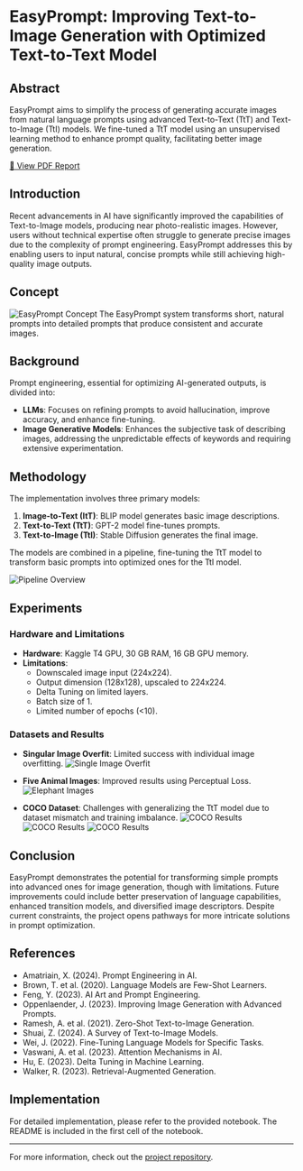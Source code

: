 # EasyPrompt: Improving Text-to-Image Generation with Optimized Text-to-Text Model

## Abstract
EasyPrompt aims to simplify the process of generating accurate images from natural language prompts using advanced Text-to-Text (TtT) and Text-to-Image (TtI) models. We fine-tuned a TtT model using an unsupervised learning method to enhance prompt quality, facilitating better image generation.

[📄 View PDF Report](https://drive.google.com/file/d/1bL6qJ74Cb519UyjAQtItfVDfUGuhOu54/view?usp=share_link)

## Introduction
Recent advancements in AI have significantly improved the capabilities of Text-to-Image models, producing near photo-realistic images. However, users without technical expertise often struggle to generate precise images due to the complexity of prompt engineering. EasyPrompt addresses this by enabling users to input natural, concise prompts while still achieving high-quality image outputs.

## Concept
![EasyPrompt Concept](concept.png)
The EasyPrompt system transforms short, natural prompts into detailed prompts that produce consistent and accurate images.

## Background
Prompt engineering, essential for optimizing AI-generated outputs, is divided into:
- **LLMs**: Focuses on refining prompts to avoid hallucination, improve accuracy, and enhance fine-tuning.
- **Image Generative Models**: Enhances the subjective task of describing images, addressing the unpredictable effects of keywords and requiring extensive experimentation.

## Methodology
The implementation involves three primary models:
1. **Image-to-Text (ItT)**: BLIP model generates basic image descriptions.
2. **Text-to-Text (TtT)**: GPT-2 model fine-tunes prompts.
3. **Text-to-Image (TtI)**: Stable Diffusion generates the final image.

The models are combined in a pipeline, fine-tuning the TtT model to transform basic prompts into optimized ones for the TtI model.

![Pipeline Overview](pipeline.png)

## Experiments

### Hardware and Limitations
- **Hardware**: Kaggle T4 GPU, 30 GB RAM, 16 GB GPU memory.
- **Limitations**:
  - Downscaled image input (224x224).
  - Output dimension (128x128), upscaled to 224x224.
  - Delta Tuning on limited layers.
  - Batch size of 1.
  - Limited number of epochs (<10).

### Datasets and Results
- **Singular Image Overfit**: Limited success with individual image overfitting.
![Single Image Overfit](one_image.png)

- **Five Animal Images**: Improved results using Perceptual Loss.
![Elephant Images](elefant.jpeg)

- **COCO Dataset**: Challenges with generalizing the TtT model due to dataset mismatch and training imbalance.
![COCO Results](res1.png)
![COCO Results](res2.png)
![COCO Results](res3.png)

## Conclusion
EasyPrompt demonstrates the potential for transforming simple prompts into advanced ones for image generation, though with limitations. Future improvements could include better preservation of language capabilities, enhanced transition models, and diversified image descriptors. Despite current constraints, the project opens pathways for more intricate solutions in prompt optimization.

## References
- Amatriain, X. (2024). Prompt Engineering in AI.
- Brown, T. et al. (2020). Language Models are Few-Shot Learners.
- Feng, Y. (2023). AI Art and Prompt Engineering.
- Oppenlaender, J. (2023). Improving Image Generation with Advanced Prompts.
- Ramesh, A. et al. (2021). Zero-Shot Text-to-Image Generation.
- Shuai, Z. (2024). A Survey of Text-to-Image Models.
- Wei, J. (2022). Fine-Tuning Language Models for Specific Tasks.
- Vaswani, A. et al. (2023). Attention Mechanisms in AI.
- Hu, E. (2023). Delta Tuning in Machine Learning.
- Walker, R. (2023). Retrieval-Augmented Generation.

## Implementation
For detailed implementation, please refer to the provided notebook. The README is included in the first cell of the notebook.

---

For more information, check out the [project repository](https://github.com/your-repo-link).
